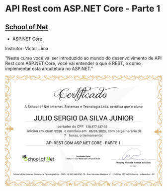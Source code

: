 # API Rest com ASP.NET Core - Parte 1
## [School of Net](https://www.schoolofnet.com)

* ASP.NET Core

Instrutor: Victor Lima

"Neste curso você vai ser introduzido ao mundo do desenvolvimento de API Rest com ASP.NET Core, você vai entender o que é REST, e como implementar esta arquitetura no ASP.NET."

![Meu Certificado](certificate/certificate.jpg)
